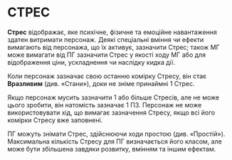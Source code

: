 # СТРЕС

**Стрес** відображає, яке психічне, фізичне та емоційне навантаження здатен витримати персонаж. Деякі спеціальні вміння чи ефекти вимагають від персонажа, що їх активує, зазначити Стрес; також МГ може вимагати від ПГ зазначити Стрес у якості ходу МГ або для відображення ціни, ускладнення чи наслідку кидка дії.

Коли персонаж зазначає свою останню комірку Стресу, він стає **Вразливим** (див. «Стани»), доки не зніме принаймні 1 Стрес.

Якщо персонаж мусить зазначити 1 або більше Стресів, але не може цього зробити, він натомість зазначає 1 ПЗ. Персонаж не може використовувати хід, що вимагає зазначення Стресу, якщо всі його комірки Стресу вже заповнені.

ПГ можуть знімати Стрес, здійснюючи ходи простою (див. «Простій»). Максимальна кількість Стресу для ПГ визначається його класом, але може бути збільшена завдяки розвитку, вмінням та іншим ефектам.